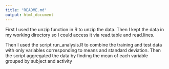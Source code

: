 ```yaml
---
title: "README.md"
output: html_document
---
```


First I used the unzip function in R to unzip the data. Then I kept the data in my working directory so I could access it via read.table and read.lines.

Then I used the script run_analysis.R to combine the training and test data with only variables corresponding to means and standard deviation. Then the script aggregated the data by finding the mean of each variable grouped by subject and activity

